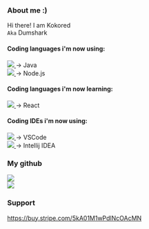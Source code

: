 <h3>About me :)</h3>

<p>
  Hi there! I am Kokored
  <br><code>Aka</code> Dumshark
</p>

<h4>Coding languages i'm now using:</h4>
<p>
  <a href="https://github.com/Kokored7214/Kokored7214">
    <img src="https://badges.aleen42.com/src/java.svg">
  </a>
  → Java
  <br><a href="https://github.com/Kokored7214/Kokored7214">
    <img src="https://badges.aleen42.com/src/node.svg">
  </a>
  → Node.js
</p>

<h4>Coding languages i'm now learning:</h4>
<p>
  <a href="https://github.com/Kokored7214/Kokored7214">
    <img src="https://badges.aleen42.com/src/react.svg">
  </a>
  → React
</p>

<h4>Coding IDEs i'm now using:</h4>
<p>
  <a href="https://github.com/Kokored7214/Kokored7214">
    <img src="https://badges.aleen42.com/src/visual_studio_code.svg">
  </a>
  → VSCode
  <br><a href="https://github.com/Kokored7214/Kokored7214">
    <img src="https://badges.aleen42.com/src/idea.svg">
  </a>
  → Intellij IDEA
</p>

<h3>My github</h3>

<p>
  <a href="https://github.com/Kokored7214/Kokored7214">
    <img src="https://github-readme-stats.vercel.app/api?username=Kokored7214&bg_color=30,e96443,904e95&title_color=fff&text_color=fff">
  </a>
  <br><a href="https://github.com/Kokored7214/Kokored7214">
    <img src="https://github-readme-stats.vercel.app/api/top-langs/?username=Kokored7214&bg_color=30,e96443,904e95&title_color=fff&text_color=fff&layout=compact">
  </a>
</p>

<h3>Support</h3>

https://buy.stripe.com/5kA01M1wPdlNcOAcMN
